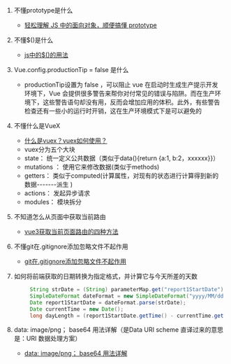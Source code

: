 1. 不懂prototype是什么
    - [轻松理解 JS 中的面向对象，顺便搞懂 prototype](https://mp.weixin.qq.com/s?__biz=MzUxODI3Mjc5MQ==&mid=2247487985&idx=1&sn=c49a32e98aafa0f44cb943221d77f0bc&chksm=f98a3389cefdba9f3567e893a171e0d04c9d942f522d85a071c5565227ed24134a37d01ce15f&scene=27)

2. 不懂$()是什么
    - [js中的$()的用法](http://outofmemory.cn/zaji/7098637.html)

3. Vue.config.productionTip = false 是什么
    - productionTip设置为 false ，可以阻止 vue 在启动时生成生产提示开发环境下，Vue 会提供很多警告来帮你对付常见的错误与陷阱。而在生产环境下，这些警告语句却没有用，反而会增加应用的体积。此外，有些警告检查还有一些小的运行时开销，这在生产环境模式下是可以避免的

4. 不懂什么是VueX
    - [什么是vuex？vuex如何使用？](https://blog.csdn.net/m0_70477767/article/details/125155540)
    - vuex分为五个大块
    - state： 统一定义公共数据（类似于data(){return {a:1, b:2，xxxxxx}}）
    - mutations ： 使用它来修改数据(类似于methods)
    - getters： 类似于computed(计算属性，对现有的状态进行计算得到新的数据-------派生 )
    - actions： 发起异步请求
    - modules： 模块拆分
5. 不知道怎么从页面中获取当前路由
    - [vue3获取当前页面路由的四种方法](https://blog.csdn.net/qq_38974163/article/details/121762708?ydreferer=aHR0cHM6Ly93d3cuYmFpZHUuY29tL2xpbms%2FdXJsPTdDWnlXODUybW1Ka3Z0TXJ4Z0V3LVNabkFhTXlta0tfMEtCdWRDcmxoUlpxbEdBNWtyRE1uT0dCSHZWQ3Y2RVRGQTJEUFJWUVVTaVJtNWE1WDRKMWl6cTdVaUNfWHFVX05kcWM0eHR2b2ZLJndkPSZlcWlkPWE2NWRhNjVkMDAwMTkyYmYwMDAwMDAwNTY0NjM0YzJj)

6. 不懂git在.gitignore添加忽略文件不起作用
    - [git在.gitignore添加忽略文件不起作用](https://blog.csdn.net/qq_42937522/article/details/107744472?ydreferer=aHR0cHM6Ly93d3cuYmFpZHUuY29tL2xpbms%2FdXJsPTNOMUdoSUlwYW9ydFpheFk5OGxCQThsNkFPeTNyaWxORTU1eDZwTm1rLTVfY01saFlEMlJvbVIzempYSTJoNUR3UVVPT0dfTDZybmZveDhWX2haOWhNMmp4YmlobWlBc2N1bFoyMThXVm11JndkPSZlcWlkPWFkZmIwZGVhMDAxMGE0MDgwMDAwMDAwNTY0NjcwOTZj)
7. 如何将前端获取的日期转换为指定格式，并计算它与今天所差的天数
   ```java
        String strDate = (String) parameterMap.get("report1StartDate");
        SimpleDateFormat dateFormat = new SimpleDateFormat("yyyy/MM/dd");
        Date report1StartDate = dateFormat.parse(strDate);
        Date currentTime = new Date();
        long dayLength = (report1StartDate.getTime() - currentTime.getTime()) / 1000 / 60 / 60 / 24;
   ```

8. data: image/png； base64 用法详解（是Data URI scheme 直译过来的意思是：URI 数据处理方案）
    - [data: image/png； base64 用法详解](https://blog.csdn.net/weixin_50339217/article/details/113387229)
